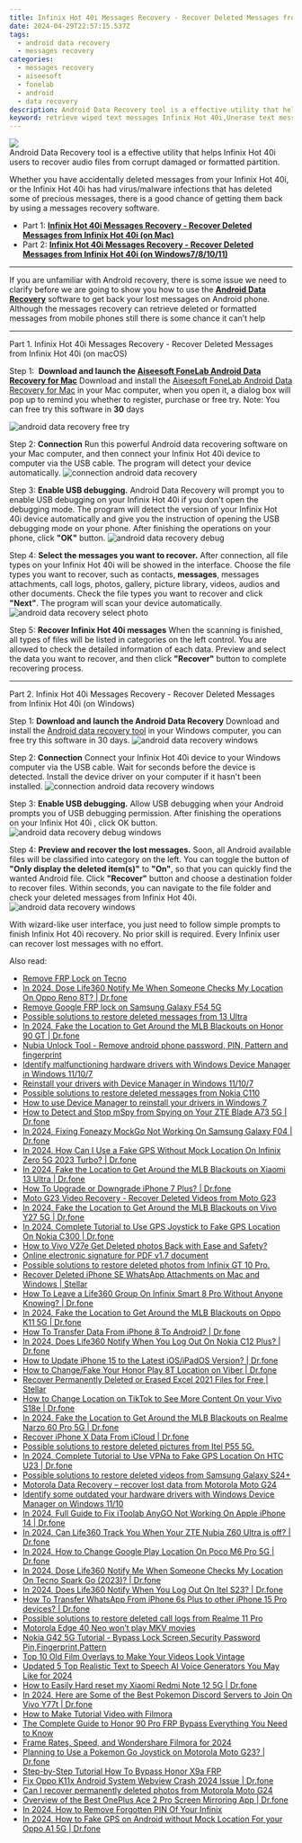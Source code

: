 ```yaml
---
title: Infinix Hot 40i Messages Recovery - Recover Deleted Messages from Infinix Hot 40i
date: 2024-04-29T22:57:15.537Z
tags: 
  - android data recovery
  - messages recovery
categories: 
  - messages recovery
  - aiseesoft
  - fonelab
  - android
  - data recovery
description: Android Data Recovery tool is a effective utility that helps Infinix Hot 40i users to recover audio files from corrupt damaged or formatted partition.
keyword: retrieve wiped text messages Infinix Hot 40i,Unerase text messages from Infinix Hot 40i,retrieve wiped messages Infinix Hot 40i,recover lost messages from Infinix Hot 40i,broken Infinix Hot 40i text messages recovery solution,Recover deleted messages,Infinix Hot 40i messages deleted itself,restore messages when deleted in Infinix Hot 40i,lost all messages in Infinix Hot 40i again,how to recover deleted messages in Infinix Hot 40i,Infinix Hot 40i all messages delete,how to get messages back from Infinix Hot 40i
---
```


<img src="https://img0mobiles.techidaily.com/images/best-assets/devices/infinix/infinix-hot-40i/5.jpg" class="atpl-imgstyle"  />

<div class="atpl-content atpl-for-fonelab-android recover-messages">

<div class="atpl-post-description-part-1">
Android Data Recovery tool is a effective utility that helps Infinix Hot 40i users to recover audio files from corrupt damaged or formatted partition.
</div>




<div class="atpl-post-description-part-2">
<div class="tpl-content-sub-paragraph-normal">
  <p>
    Whether you have accidentally deleted messages from your Infinix Hot 40i, or the Infinix Hot 40i has had virus/malware infections that has deleted some of precious messages, there is a good chance of getting them back by using a messages recovery software.
  </p>
</div>
</div>

<ul>
  <li>Part 1: <strong><a href="#p1">Infinix Hot 40i Messages Recovery - Recover Deleted Messages from Infinix Hot 40i (on Mac)</a></strong></li>
  <li>Part 2: <strong><a href="#p2">Infinix Hot 40i Messages Recovery - Recover Deleted Messages from Infinix Hot 40i (on Windows7/8/10/11)</a></strong></li>
</ul>

<hr>
<div class="atpl-post-description-part-3">
<div class="tpl-content-sub-paragraph-normal">
  <p>
    If you are unfamiliar with Android recovery, there is some issue we need to clarify before we are going to show you how to use the <a href="https://tools.techidaily.com/aiseesoft-android-data-recovery/" ><strong>Android Data Recovery</strong></a> software to get back your lost messages on Android phone. Although the messages recovery can retrieve deleted or formatted messages from mobile phones still there is some chance it can’t help
  </p>
</div>
</div>


<!-- Part 1 -->
<a id="p1" name="p1" ></a><hr>

<div>
  <span class="atpl-step-part-style">Part 1. Infinix Hot 40i Messages Recovery - Recover Deleted Messages from Infinix Hot 40i (on macOS)</span>
</div>  

<span class="atpl-stepstyle-a"><span>Step 1: </span></span> <strong>Download and launch the <a href="https://tools.techidaily.com/aiseesoft-android-data-recovery-for-mac/" >Aiseesoft FoneLab Android Data Recovery for Mac</a></strong>
Download and install the <a href="https://tools.techidaily.com/aiseesoft-android-data-recovery-for-mac/" >Aiseesoft FoneLab Android Data Recovery for Mac</a> in your Mac computer, when you open it, a dialog box will pop up to remind you whether to register, purchase or free try.
Note: You can free try this software in <strong>30</strong> days

<img src="https://tools.techidaily.com/images/apps/aiseesoft/android-data-recovery/mac-free-try.png" class="atpl-imgstyle" alt="android data recovery free try" />

<span class="atpl-stepstyle-a"><span>Step 2: </span></span> <strong>Connection</strong>
Run this powerful Android data recovering software on your Mac computer, and then connect your Infinix Hot 40i device to computer via the USB cable. The program will detect your device automatically.
<img src="https://tools.techidaily.com/images/apps/aiseesoft/android-data-recovery/mac-connection-interface.jpg" class="atpl-imgstyle" alt="connection android data recovery" />

<span class="atpl-stepstyle-a"><span>Step 3: </span></span> <strong>Enable USB debugging.</strong>
Android Data Recovery will prompt you to enable USB debugging on your Infinix Hot 40i  if you don't open the debugging mode. The program will detect the version of your Infinix Hot 40i device automatically and give you the instruction of opening the USB debugging mode on your phone. After finishing the operations on your phone, click <strong>"OK"</strong> button.
<img src="https://tools.techidaily.com/images/apps/aiseesoft/android-data-recovery/mac-android-usb-debug.jpg"  class="atpl-imgstyle" alt="android data recovery debug" />

<span class="atpl-stepstyle-a"><span>Step 4: </span></span> <strong>Select the messages you want to recover.</strong>
After connection, all file types on your Infinix Hot 40i will be showed in the interface. Choose the file types you want to recover, such as contacts, <strong>messages</strong>, messages attachments, call logs, photos, gallery, picture library, videos, audios and other documents. Check the file types you want to recover and click  <b>"Next"</b>. The program will scan your device automatically.
<img src="https://tools.techidaily.com/images/apps/aiseesoft/android-data-recovery/mac-choose-type-messages.jpg" class="atpl-imgstyle" alt="android data recovery select photo" />

<span class="atpl-stepstyle-a"><span>Step 5: </span></span> <strong>Recover Infinix Hot 40i messages</strong>
When the scanning is finished, all types of files will be listed in categories on the left control. You are allowed to check the detailed information of each data. Preview and select the data you want to recover, and then click <b>"Recover"</b> button to complete recovering process.

<a id="p2" name="p2"></a><hr>

<div class="atpl-step-part-style">Part 2. Infinix Hot 40i Messages Recovery - Recover Deleted Messages from Infinix Hot 40i (on Windows)</div>

<span class="atpl-stepstyle-a"><span>Step 1: </span></span> <strong>Download and launch the Android Data Recovery</strong>
Download and install the <a href="https://tools.techidaily.com/aiseesoft-android-data-recovery-for-win/" >Android data recovery tool</a> in your Windows computer, you can free try this software in 30 days.
<img src="https://tools.techidaily.com/images/apps/aiseesoft/android-data-recovery/win-start-interface.png"  class="atpl-imgstyle" alt="android data recovery windows" />

<span class="atpl-stepstyle-a"><span>Step 2: </span></span> <strong>Connection</strong>
Connect your Infinix Hot 40i device to your Windows computer via the USB cable. Wait for seconds before the device is detected. Install the device driver on your computer if it hasn't been installed.
<img src="https://tools.techidaily.com/images/apps/aiseesoft/android-data-recovery/win-connection-interface.png" class="atpl-imgstyle" alt="connection android data recovery windows" />

<span class="atpl-stepstyle-a"><span>Step 3: </span></span> <strong>Enable USB debugging.</strong>
Allow USB debugging when your Android prompts you of USB debugging permission. After finishing the operations on your Infinix Hot 40i , click OK button.
<img src="https://tools.techidaily.com/images/apps/aiseesoft/android-data-recovery/win-android-usb-debug.png" class="atpl-imgstyle" alt="android data recovery debug windows" />

<span class="atpl-stepstyle-a"><span>Step 4: </span></span> <strong>Preview and recover the lost messages.</strong>
Soon, all Android available files will be classified into category on the left. You can toggle the button of <b>"Only display the deleted item(s)"</b> to <b>"On"</b>, so that you can quickly find the wanted Android file. Click <b>"Recover"</b> button and choose a destination folder to recover files. Within seconds, you can navigate to the file folder and check your deleted messages from Infinix Hot 40i.
<img src="https://tools.techidaily.com/images/apps/aiseesoft/android-data-recovery/win-recover-messages.jpg" class="atpl-imgstyle" alt="android data recovery windows" />

<div class="atpl-post-description-part-4">
<div class="tpl-content-sub-paragraph-normal">
  <p>
    With wizard-like user interface, you just need to follow simple prompts to finish Infinix Hot 40i recovery. No prior skill is required. Every Infinix user can recover lost messages with no effort.
  </p>
</div>
</div>

<ins class="adsbygoogle"
     style="display:block"
     data-ad-client="ca-pub-7571918770474297"
     data-ad-slot="8358498916"
     data-ad-format="auto"
     data-full-width-responsive="true"></ins>



</div>
<ins class="adsbygoogle"
    style="display:block"
    data-ad-format="autorelaxed"
    data-ad-client="ca-pub-7571918770474297"
    data-ad-slot="1223367746"></ins>

<span class="atpl-alsoreadstyle">Also read:</span>
<div><ul>
<li><a href="https://review-topics.techidaily.com/remove-frp-lock-on-tecno-by-drfone-android-unlock-remove-google-frp/"><u>Remove FRP Lock on Tecno</u></a></li>
<li><a href="https://review-topics.techidaily.com/in-2024-dose-life360-notify-me-when-someone-checks-my-location-on-oppo-reno-8t-drfone-by-drfone-virtual-android/"><u>In 2024, Dose Life360 Notify Me When Someone Checks My Location On Oppo Reno 8T? | Dr.fone</u></a></li>
<li><a href="https://review-topics.techidaily.com/remove-google-frp-lock-on-samsung-galaxy-f54-5g-by-drfone-android-unlock-remove-google-frp/"><u>Remove Google FRP lock on Samsung Galaxy F54 5G</u></a></li>
<li><a href="https://review-topics.techidaily.com/possible-solutions-to-restore-deleted-messages-from-13-ultra-by-fonelab-android-recover-messages/"><u>Possible solutions to restore deleted messages from 13 Ultra</u></a></li>
<li><a href="https://review-topics.techidaily.com/in-2024-fake-the-location-to-get-around-the-mlb-blackouts-on-honor-90-gt-drfone-by-drfone-virtual-android/"><u>In 2024, Fake the Location to Get Around the MLB Blackouts on Honor 90 GT | Dr.fone</u></a></li>
<li><a href="https://review-topics.techidaily.com/nubia-unlock-tool-remove-android-phone-password-pin-pattern-and-fingerprint-by-drfone-android-unlock-android-unlock/"><u>Nubia Unlock Tool - Remove android phone password, PIN, Pattern and fingerprint</u></a></li>
<li><a href="https://review-topics.techidaily.com/identify-malfunctioning-hardware-drivers-with-windows-device-manager-in-windows-11107-by-drivereasy-guide/"><u>Identify malfunctioning hardware drivers with Windows Device Manager in Windows 11/10/7</u></a></li>
<li><a href="https://review-topics.techidaily.com/reinstall-your-drivers-with-device-manager-in-windows-11107-by-drivereasy-guide/"><u>Reinstall your drivers with Device Manager in Windows 11/10/7</u></a></li>
<li><a href="https://review-topics.techidaily.com/possible-solutions-to-restore-deleted-messages-from-nokia-c110-by-fonelab-android-recover-messages/"><u>Possible solutions to restore deleted messages from Nokia C110</u></a></li>
<li><a href="https://review-topics.techidaily.com/how-to-use-device-manager-to-reinstall-your-drivers-in-windows-7-by-drivereasy-guide/"><u>How to use Device Manager to reinstall your drivers in Windows 7</u></a></li>
<li><a href="https://review-topics.techidaily.com/how-to-detect-and-stop-mspy-from-spying-on-your-zte-blade-a73-5g-drfone-by-drfone-virtual-android/"><u>How to Detect and Stop mSpy from Spying on Your ZTE Blade A73 5G | Dr.fone</u></a></li>
<li><a href="https://review-topics.techidaily.com/in-2024-fixing-foneazy-mockgo-not-working-on-samsung-galaxy-f04-drfone-by-drfone-virtual-android/"><u>In 2024, Fixing Foneazy MockGo Not Working On Samsung Galaxy F04 | Dr.fone</u></a></li>
<li><a href="https://review-topics.techidaily.com/in-2024-how-can-i-use-a-fake-gps-without-mock-location-on-infinix-zero-5g-2023-turbo-drfone-by-drfone-virtual-android/"><u>In 2024, How Can I Use a Fake GPS Without Mock Location On Infinix Zero 5G 2023 Turbo? | Dr.fone</u></a></li>
<li><a href="https://review-topics.techidaily.com/in-2024-fake-the-location-to-get-around-the-mlb-blackouts-on-xiaomi-13-ultra-drfone-by-drfone-virtual-android/"><u>In 2024, Fake the Location to Get Around the MLB Blackouts on Xiaomi 13 Ultra | Dr.fone</u></a></li>
<li><a href="https://review-topics.techidaily.com/how-to-upgrade-or-downgrade-iphone-7-plus-drfone-by-drfone-ios-system-repair-ios-system-repair/"><u>How To Upgrade or Downgrade iPhone 7 Plus? | Dr.fone</u></a></li>
<li><a href="https://review-topics.techidaily.com/moto-g23-video-recovery-recover-deleted-videos-from-moto-g23-by-fonelab-android-recover-video/"><u>Moto G23 Video Recovery - Recover Deleted Videos from Moto G23</u></a></li>
<li><a href="https://review-topics.techidaily.com/in-2024-fake-the-location-to-get-around-the-mlb-blackouts-on-vivo-y27-5g-drfone-by-drfone-virtual-android/"><u>In 2024, Fake the Location to Get Around the MLB Blackouts on Vivo Y27 5G | Dr.fone</u></a></li>
<li><a href="https://review-topics.techidaily.com/in-2024-complete-tutorial-to-use-gps-joystick-to-fake-gps-location-on-nokia-c300-drfone-by-drfone-virtual-android/"><u>In 2024, Complete Tutorial to Use GPS Joystick to Fake GPS Location On Nokia C300 | Dr.fone</u></a></li>
<li><a href="https://review-topics.techidaily.com/how-to-vivo-v27e-get-deleted-photos-back-with-ease-and-safety-by-fonelab-android-recover-photos/"><u>How to Vivo V27e Get Deleted photos Back with Ease and Safety?</u></a></li>
<li><a href="https://review-topics.techidaily.com/online-electronic-signature-for-pdf-v17-document-by-ldigisigner-sign-a-pdf-sign-a-pdf/"><u>Online electronic signature for PDF v1.7 document</u></a></li>
<li><a href="https://review-topics.techidaily.com/possible-solutions-to-restore-deleted-photos-from-infinix-gt-10-pro-by-fonelab-android-recover-photos/"><u>Possible solutions to restore deleted photos from Infinix GT 10 Pro.</u></a></li>
<li><a href="https://review-topics.techidaily.com/recover-deleted-iphone-se-whatsapp-attachments-on-mac-and-windows-stellar-by-stellar-data-recovery-ios-iphone-data-recovery/"><u>Recover Deleted iPhone SE WhatsApp Attachments on Mac and Windows | Stellar</u></a></li>
<li><a href="https://review-topics.techidaily.com/how-to-leave-a-life360-group-on-infinix-smart-8-pro-without-anyone-knowing-drfone-by-drfone-virtual-android/"><u>How To Leave a Life360 Group On Infinix Smart 8 Pro Without Anyone Knowing? | Dr.fone</u></a></li>
<li><a href="https://review-topics.techidaily.com/in-2024-fake-the-location-to-get-around-the-mlb-blackouts-on-oppo-k11-5g-drfone-by-drfone-virtual-android/"><u>In 2024, Fake the Location to Get Around the MLB Blackouts on Oppo K11 5G | Dr.fone</u></a></li>
<li><a href="https://review-topics.techidaily.com/how-to-transfer-data-from-iphone-8-to-android-drfone-by-drfone-transfer-data-from-ios-transfer-data-from-ios/"><u>How To Transfer Data From iPhone 8 To Android? | Dr.fone</u></a></li>
<li><a href="https://review-topics.techidaily.com/in-2024-does-life360-notify-when-you-log-out-on-nokia-c12-plus-drfone-by-drfone-virtual-android/"><u>In 2024, Does Life360 Notify When You Log Out On Nokia C12 Plus? | Dr.fone</u></a></li>
<li><a href="https://review-topics.techidaily.com/how-to-update-iphone-15-to-the-latest-iosipados-version-drfone-by-drfone-ios-system-repair-ios-system-repair/"><u>How to Update iPhone 15 to the Latest iOS/iPadOS Version? | Dr.fone</u></a></li>
<li><a href="https://review-topics.techidaily.com/how-to-changefake-your-honor-play-8t-location-on-viber-drfone-by-drfone-virtual-android/"><u>How to Change/Fake Your Honor Play 8T Location on Viber | Dr.fone</u></a></li>
<li><a href="https://review-topics.techidaily.com/recover-permanently-deleted-or-erased-excel-2021-files-for-free-stellar-by-stellar-guide/"><u>Recover Permanently Deleted or Erased Excel 2021 Files for Free | Stellar</u></a></li>
<li><a href="https://review-topics.techidaily.com/how-to-change-location-on-tiktok-to-see-more-content-on-your-vivo-s18e-drfone-by-drfone-virtual-android/"><u>How to Change Location on TikTok to See More Content On your Vivo S18e | Dr.fone</u></a></li>
<li><a href="https://review-topics.techidaily.com/in-2024-fake-the-location-to-get-around-the-mlb-blackouts-on-realme-narzo-60-pro-5g-drfone-by-drfone-virtual-android/"><u>In 2024, Fake the Location to Get Around the MLB Blackouts on Realme Narzo 60 Pro 5G | Dr.fone</u></a></li>
<li><a href="https://review-topics.techidaily.com/recover-iphone-x-data-from-icloud-drfone-by-drfone-ios-data-recovery-ios-data-recovery/"><u>Recover iPhone X Data From iCloud | Dr.fone</u></a></li>
<li><a href="https://review-topics.techidaily.com/possible-solutions-to-restore-deleted-pictures-from-itel-p55-5g-by-fonelab-android-recover-pictures/"><u>Possible solutions to restore deleted pictures from Itel P55 5G.</u></a></li>
<li><a href="https://review-topics.techidaily.com/in-2024-complete-tutorial-to-use-vpna-to-fake-gps-location-on-htc-u23-drfone-by-drfone-virtual-android/"><u>In 2024, Complete Tutorial to Use VPNa to Fake GPS Location On HTC U23 | Dr.fone</u></a></li>
<li><a href="https://review-topics.techidaily.com/possible-solutions-to-restore-deleted-videos-from-samsung-galaxy-s24plus-by-fonelab-android-recover-video/"><u>Possible solutions to restore deleted videos from Samsung Galaxy S24+</u></a></li>
<li><a href="https://review-topics.techidaily.com/motorola-data-recovery-recover-lost-data-from-motorola-moto-g24-by-fonelab-android-recover-data/"><u>Motorola Data Recovery – recover lost data from Motorola Moto G24</u></a></li>
<li><a href="https://review-topics.techidaily.com/identify-some-outdated-your-hardware-drivers-with-windows-device-manager-on-windows-1110-by-drivereasy-guide/"><u>Identify some outdated your hardware drivers with Windows Device Manager on Windows 11/10</u></a></li>
<li><a href="https://review-topics.techidaily.com/in-2024-full-guide-to-fix-itoolab-anygo-not-working-on-apple-iphone-14-drfone-by-drfone-virtual-ios/"><u>In 2024, Full Guide to Fix iToolab AnyGO Not Working On Apple iPhone 14 | Dr.fone</u></a></li>
<li><a href="https://review-topics.techidaily.com/in-2024-can-life360-track-you-when-your-zte-nubia-z60-ultra-is-off-drfone-by-drfone-virtual-android/"><u>In 2024, Can Life360 Track You When Your ZTE Nubia Z60 Ultra is off? | Dr.fone</u></a></li>
<li><a href="https://review-topics.techidaily.com/in-2024-how-to-change-google-play-location-on-poco-m6-pro-5g-drfone-by-drfone-virtual-android/"><u>In 2024, How to Change Google Play Location On Poco M6 Pro 5G | Dr.fone</u></a></li>
<li><a href="https://review-topics.techidaily.com/in-2024-dose-life360-notify-me-when-someone-checks-my-location-on-tecno-spark-go-2023-drfone-by-drfone-virtual-android/"><u>In 2024, Dose Life360 Notify Me When Someone Checks My Location On Tecno Spark Go (2023)? | Dr.fone</u></a></li>
<li><a href="https://review-topics.techidaily.com/in-2024-does-life360-notify-when-you-log-out-on-itel-s23-drfone-by-drfone-virtual-android/"><u>In 2024, Does Life360 Notify When You Log Out On Itel S23? | Dr.fone</u></a></li>
<li><a href="https://review-topics.techidaily.com/how-to-transfer-whatsapp-from-iphone-6s-plus-to-other-iphone-15-pro-devices-drfone-by-drfone-transfer-whatsapp-from-ios-transfer-whatsapp-from-ios/"><u>How To Transfer WhatsApp From iPhone 6s Plus to other iPhone 15 Pro devices? | Dr.fone</u></a></li>
<li><a href="https://review-topics.techidaily.com/possible-solutions-to-restore-deleted-call-logs-from-realme-11-pro-by-fonelab-android-recover-call-logs/"><u>Possible solutions to restore deleted call logs from Realme 11 Pro</u></a></li>
<li><a href="https://review-topics.techidaily.com/motorola-edge-40-neo-won-t-play-mkv-movies-by-aiseesoft-video-converter-play-mkv-on-android/"><u>Motorola Edge 40 Neo won’t play MKV movies</u></a></li>
<li><a href="https://review-topics.techidaily.com/nokia-g42-5g-tutorial-bypass-lock-screen-security-password-pin-fingerprint-pattern-by-drfone-android-unlock-android-unlock/"><u>Nokia G42 5G Tutorial - Bypass Lock Screen,Security Password Pin,Fingerprint,Pattern</u></a></li>
<li><a href="https://ai-editing-video.techidaily.com/top-10-old-film-overlays-to-make-your-videos-look-vintage/"><u>Top 10 Old Film Overlays to Make Your Videos Look Vintage</u></a></li>
<li><a href="https://ai-voice-clone.techidaily.com/updated-5-top-realistic-text-to-speech-ai-voice-generators-you-may-like-for-2024/"><u>Updated 5 Top Realistic Text to Speech AI Voice Generators You May Like for 2024</u></a></li>
<li><a href="https://techidaily.com/how-to-easily-hard-reset-my-xiaomi-redmi-note-12-5g-drfone-by-drfone-reset-android-reset-android/"><u>How to Easily Hard reset my Xiaomi Redmi Note 12 5G | Dr.fone</u></a></li>
<li><a href="https://change-location.techidaily.com/in-2024-here-are-some-of-the-best-pokemon-discord-servers-to-join-on-vivo-y77t-drfone-by-drfone-virtual-android/"><u>In 2024, Here are Some of the Best Pokemon Discord Servers to Join On Vivo Y77t | Dr.fone</u></a></li>
<li><a href="https://ai-editing-video.techidaily.com/how-to-make-tutorial-video-with-filmora/"><u>How to Make Tutorial Video with Filmora</u></a></li>
<li><a href="https://bypass-frp.techidaily.com/the-complete-guide-to-honor-90-pro-frp-bypass-everything-you-need-to-know-by-drfone-android/"><u>The Complete Guide to Honor 90 Pro FRP Bypass Everything You Need to Know</u></a></li>
<li><a href="https://ai-editing-video.techidaily.com/frame-rates-speed-and-wondershare-filmora-for-2024/"><u>Frame Rates, Speed, and Wondershare Filmora for 2024</u></a></li>
<li><a href="https://android-pokemon-go.techidaily.com/planning-to-use-a-pokemon-go-joystick-on-motorola-moto-g23-drfone-by-drfone-virtual-android/"><u>Planning to Use a Pokemon Go Joystick on Motorola Moto G23? | Dr.fone</u></a></li>
<li><a href="https://bypass-frp.techidaily.com/step-by-step-tutorial-how-to-bypass-honor-x9a-frp-by-drfone-android/"><u>Step-by-Step Tutorial How To Bypass Honor X9a FRP</u></a></li>
<li><a href="https://howto.techidaily.com/fix-oppo-k11x-android-system-webview-crash-2024-issue-drfone-by-drfone-fix-android-problems-fix-android-problems/"><u>Fix Oppo K11x Android System Webview Crash 2024 Issue | Dr.fone</u></a></li>
<li><a href="https://phone-solutions.techidaily.com/can-i-recover-permanently-deleted-photos-from-motorola-moto-g24-by-stellar-photo-recovery-android-mobile-photo-recover/"><u>Can I recover permanently deleted photos from Motorola Moto G24</u></a></li>
<li><a href="https://screen-mirror.techidaily.com/overview-of-the-best-oneplus-ace-2-pro-screen-mirroring-app-drfone-by-drfone-android/"><u>Overview of the Best OnePlus Ace 2 Pro Screen Mirroring App | Dr.fone</u></a></li>
<li><a href="https://unlock-android.techidaily.com/in-2024-how-to-remove-forgotten-pin-of-your-infinix-by-drfone-android/"><u>In 2024, How to Remove Forgotten PIN Of Your Infinix</u></a></li>
<li><a href="https://android-location.techidaily.com/in-2024-how-to-fake-gps-on-android-without-mock-location-for-your-oppo-a1-5g-drfone-by-drfone-virtual/"><u>In 2024, How to Fake GPS on Android without Mock Location For your Oppo A1 5G | Dr.fone</u></a></li>
</ul></div>

